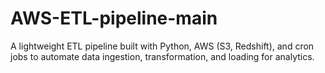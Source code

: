 # AWS-ETL-pipeline-main
A lightweight ETL pipeline built with Python, AWS (S3, Redshift), and cron jobs to automate data ingestion, transformation, and loading for analytics.
